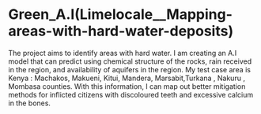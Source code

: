 # Green_A.I(Limelocale__Mapping-areas-with-hard-water-deposits)
The project aims to identify areas with hard water. I am creating an A.I model that can predict using chemical structure of the rocks, rain received in the region, and availability of aquifers in the region. My test case area is Kenya : Machakos, Makueni, Kitui, Mandera, Marsabit,Turkana , Nakuru , Mombasa counties. With this information, I can map out better mitigation methods for inflicted citizens with discoloured teeth and excessive calcium in the bones. 
